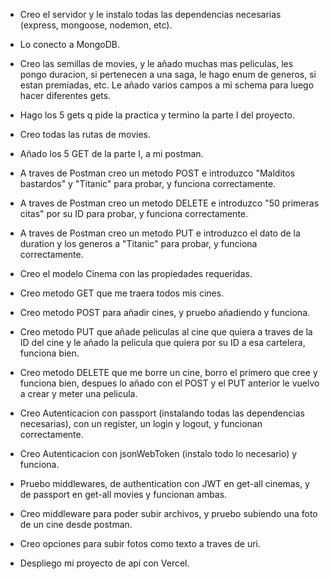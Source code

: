 - Creo el servidor y le instalo todas las dependencias necesarias (express, mongoose, nodemon, etc).

- Lo conecto a MongoDB.

- Creo las semillas de movies, y le añado muchas mas peliculas, les pongo duracion, si pertenecen a una saga, le hago enum de generos, si estan premiadas, etc. Le añado varios campos a mi schema para luego hacer diferentes gets.

- Hago los 5 gets q pide la practica y termino la parte I del proyecto.

- Creo todas las rutas de movies.

- Añado los 5 GET de la parte I, a mi postman.

- A traves de Postman creo un metodo POST e introduzco "Malditos bastardos" y "Titanic" para probar, y funciona correctamente.

- A traves de Postman creo un metodo DELETE e introduzco "50 primeras citas" por su ID para probar, y funciona correctamente.

- A traves de Postman creo un metodo PUT e introduzco el dato de la duration y los generos a "Titanic" para probar, y funciona correctamente.

- Creo el modelo Cinema con las propiedades requeridas.

- Creo metodo GET que me traera todos mis cines.

- Creo metodo POST para añadir cines, y pruebo añadiendo y funciona.

- Creo metodo PUT que añade peliculas al cine que quiera a traves de la ID del cine y le añado la pelicula que quiera por su ID a esa cartelera, funciona bien.

- Creo metodo DELETE que me borre un cine, borro el primero que cree y funciona bien, despues lo añado con el POST y el PUT anterior le vuelvo a crear y meter una pelicula.

- Creo Autenticacion con passport (instalando todas las dependencias necesarias), con un register, un login y logout, y funcionan correctamente.

- Creo Autenticacion con jsonWebToken (instalo todo lo necesario) y funciona.

- Pruebo middlewares, de authentication con JWT en get-all cinemas, y de passport en get-all movies y funcionan ambas.

- Creo middleware para poder subir archivos, y pruebo subiendo una foto de un cine desde postman.

- Creo opciones para subir fotos como texto a traves de uri.

- Despliego mi proyecto de api con Vercel.